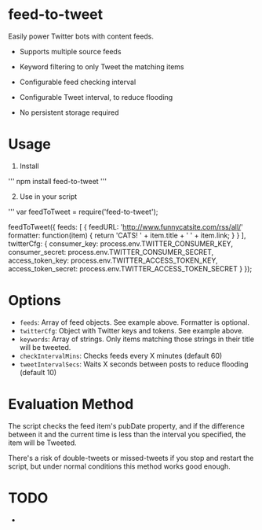 feed-to-tweet
=========

Easily power Twitter bots with content feeds.

* Supports multiple source feeds

* Keyword filtering to only Tweet the matching items

* Configurable feed checking interval

* Configurable Tweet interval, to reduce flooding

* No persistent storage required

# Usage

1. Install

'''
npm install feed-to-tweet
'''

2. Use in your script

'''
var feedToTweet = require('feed-to-tweet');

feedToTweet({
  feeds: [
    {
      feedURL: 'http://www.funnycatsite.com/rss/all/'
      formatter: function(item) {
        return 'CATS! ' + item.title + ' ' + item.link;
      }
    }
  ],
  twitterCfg: {
    consumer_key: process.env.TWITTER_CONSUMER_KEY,
    consumer_secret: process.env.TWITTER_CONSUMER_SECRET,
    access_token_key: process.env.TWITTER_ACCESS_TOKEN_KEY,
    access_token_secret: process.env.TWITTER_ACCESS_TOKEN_SECRET
  }
});

# Options

* `feeds`: Array of feed objects. See example above. Formatter is optional.
* `twitterCfg`: Object with Twitter keys and tokens. See example above.
* `keywords`: Array of strings. Only items matching those strings in their title will be tweeted.
* `checkIntervalMins`: Checks feeds every X minutes (default 60)
* `tweetIntervalSecs`: Waits X seconds between posts to reduce flooding (default 10)

# Evaluation Method

The script checks the feed item's pubDate property, and if the difference
between it and the current time is less than the interval you specified, the
item will be Tweeted.

There's a risk of double-tweets or missed-tweets if you stop and restart the
script, but under normal conditions this method works good enough.

# TODO

* 

